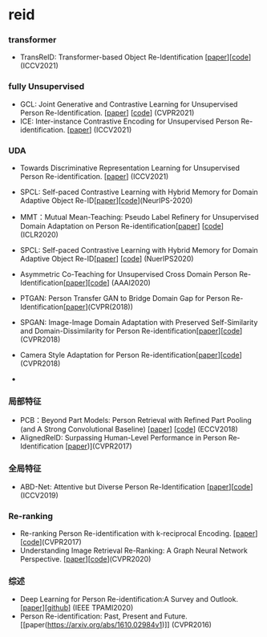 # reid

### transformer
- TransReID: Transformer-based Object Re-Identification [[paper](https://openaccess.thecvf.com/content/ICCV2021/papers/He_TransReID_Transformer-Based_Object_Re-Identification_ICCV_2021_paper.pdf)][[code](https://github.com/damo-cv/TransReID)] (ICCV2021)

### fully Unsupervised
- GCL: Joint Generative and Contrastive Learning for Unsupervised Person Re-Identification. [[paper](https://arxiv.org/pdf/2012.09071v2.pdf)] [[code](https://github.com/chenhao2345/GCL)] (CVPR2021)
- ICE: Inter-instance Contrastive Encoding for Unsupervised Person Re-identification. [[paper](https://arxiv.org/abs/2103.16364)] (ICCV2021)


### UDA
- Towards Discriminative Representation Learning for Unsupervised Person Re-identification. [[paper](https://arxiv.org/abs/2108.03439)] (ICCV2021)
- SPCL: Self-paced Contrastive Learning with Hybrid Memory for Domain Adaptive Object Re-ID[[paper](https://arxiv.org/abs/2006.02713)][[code](https://github.com/yxgeee/SpCL)](NeurIPS-2020)
- MMT：Mutual Mean-Teaching: Pseudo Label Refinery for Unsupervised Domain Adaptation on Person Re-identification[[paper](https://arxiv.org/pdf/2001.01526.pdf)] [[code](https://github.com/yxgeee/MMT)] (ICLR2020)
- SPCL: Self-paced Contrastive Learning with Hybrid Memory for Domain Adaptive Object Re-ID[[paper](https://arxiv.org/pdf/2006.02713v2.pdf)] [[code](https://github.com/yxgeee/SpCL)] (NuerIPS2020)
- Asymmetric Co-Teaching for Unsupervised Cross Domain Person Re-Identification[[paper](https://arxiv.org/abs/1912.01349)][[code](https://github.com/FlyingRoastDuck/ACT_AAAI20)] (AAAI2020)


- PTGAN: Person Transfer GAN to Bridge Domain Gap for Person Re-Identification[[paper](https://arxiv.org/pdf/1711.08565.pdf)](CVPR(2018))
- SPGAN: Image-Image Domain Adaptation with Preserved Self-Similarity and Domain-Dissimilarity for Person Re-identification[[paper](https://arxiv.org/pdf/1711.07027.pdf)][[code](https://github.com/Simon4Yan/Learning-via-Translation)] (CVPR2018)
- Camera Style Adaptation for Person Re-identification[[paper](https://arxiv.org/abs/1711.10295)][[code](https://github.com/zhunzhong07/CamStyle)] (CVPR2018)
- 

### 局部特征
- PCB：Beyond Part Models: Person Retrieval with Refined Part Pooling (and A Strong Convolutional Baseline) [[paper](https://arxiv.org/pdf/1711.09349.pdf)] [[code](https://github.com/wangguanan/Pytorch-Person-ReID-Baseline-PCB-Beyond-Part-Models)]  (ECCV2018)
- AlignedReID: Surpassing Human-Level Performance in Person Re-Identification [[paper](https://arxiv.org/pdf/1711.08184.pdf))](CVPR2017)

### 全局特征
- ABD-Net: Attentive but Diverse Person Re-Identification [[paper](https://arxiv.org/abs/1908.01114)][[code](https://github.com/jiangdapeng1024/ABD-Net)] (ICCV2019)

### Re-ranking
- Re-ranking Person Re-identification with k-reciprocal Encoding. [[paper](https://arxiv.org/abs/1701.08398)][[code](https://github.com/zhunzhong07/person-re-ranking)](CVPR2017)
- Understanding Image Retrieval Re-Ranking: A Graph Neural Network Perspective. [[paper](https://arxiv.org/abs/2012.07620v2)][[code](https://github.com/Xuanmeng-Zhang/gnn-re-ranking)](CVPR2020)
### 综述
- Deep Learning for Person Re-identification:A Survey and Outlook. [[paper](https://arxiv.org/abs/2001.04193v2)][[github](https://github.com/mangye16/ReID-Survey)] (IEEE TPAMI2020)
- Person Re-identification: Past, Present and Future. [[paper(https://arxiv.org/abs/1610.02984v1)]] (CVPR2016)
